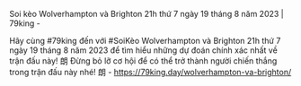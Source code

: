 Soi kèo Wolverhampton và Brighton 21h thứ 7 ngày 19 tháng 8 năm 2023 | 79king - 

Hãy cùng #79king đến với #SoiKèo Wolverhampton và Brighton 21h thứ 7 ngày 19 tháng 8 năm 2023 để tìm hiểu những dự đoán chính xác nhất về trận đấu này! 朗 Đừng bỏ lỡ cơ hội để có thể trở thành người chiến thắng trong trận đấu này nhé! 朗 - https://79king.day/wolverhampton-va-brighton/ 
